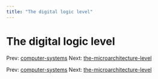 ```yaml
---
title: "The digital logic level"
---
```


# The digital logic level

Prev: [computer-systems](computer-systems.md)
Next: [the-microarchitecture-level](the-microarchitecture-level.md)

Prev: [computer-systems](computer-systems.md)
Next: [the-microarchitecture-level](the-microarchitecture-level.md)
